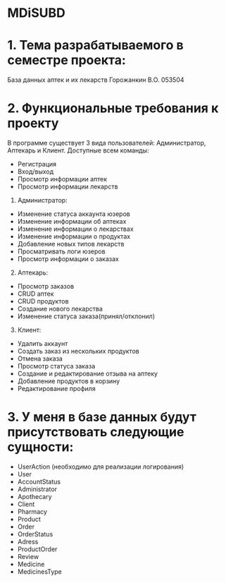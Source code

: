 # MDiSUBD
# 1.	Тема разрабатываемого в семестре проекта: 
База данных аптек и их лекарств
Горожанкин В.О.
053504

# 2.	Функциональные требования к проекту
В программе существует 3 вида пользователей: Администратор, Аптекарь и Клиент. 
Доступные всем команды:
-	Регистрация
-	Вход/выход
-	Просмотр информации аптек
-	Просмотр информации лекарств
1.	Администратор: 
-	Изменение статуса аккаунта юзеров
-	Изменение информации об аптеках
-	Изменение информации о лекарствах
-	Изменение информации о продуктах
-	Добавление новых типов лекарств
-	Просматривать логи юзеров
-	Просмотр информации о заказах
2.	Аптекарь:
-	Просмотр заказов
-	CRUD аптек
-	CRUD продуктов
-	Создание нового лекарства
-	Изменение статуса заказа(принял/отклонил)
3.	Клиент:
-	Удалить аккаунт
-	Создать заказ из нескольких продуктов
-	Отмена заказа
-	Просмотр статуса заказа
-	Создание и редактирование отзыва на аптеку
-	Добавление продуктов в корзину
-	Редактирование профиля

# 3.	У меня в базе данных будут присутствовать следующие сущности:
- UserAction (необходимо для реализации логирования)
- User
- AccountStatus
- Administrator
- Apothecary
- Client
- Pharmacy
- Product
- Order
- OrderStatus
- Adress
- ProductOrder
- Review
- Medicine
- MedicinesType